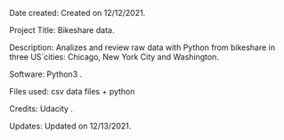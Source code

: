 Date created:
Created on 12/12/2021.

Project Title:
Bikeshare data.

Description:
Analizes  and review raw data with Python from bikeshare in three US´cities: Chicago, New York City and Washington.

Software:
Python3 .

Files used:
csv data files + python

Credits:
Udacity  .

Updates:
Updated on 12/13/2021.
